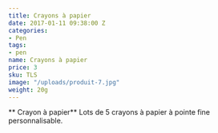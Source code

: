 ```yaml
---
title: Crayons à papier
date: 2017-01-11 09:38:00 Z
categories:
- Pen
tags:
- pen
name: Crayons à papier
price: 3
sku: TLS
image: "/uploads/produit-7.jpg"
weight: 20g
---
```


** Crayon à papier**
Lots de 5 crayons à papier à pointe fine personnalisable. 